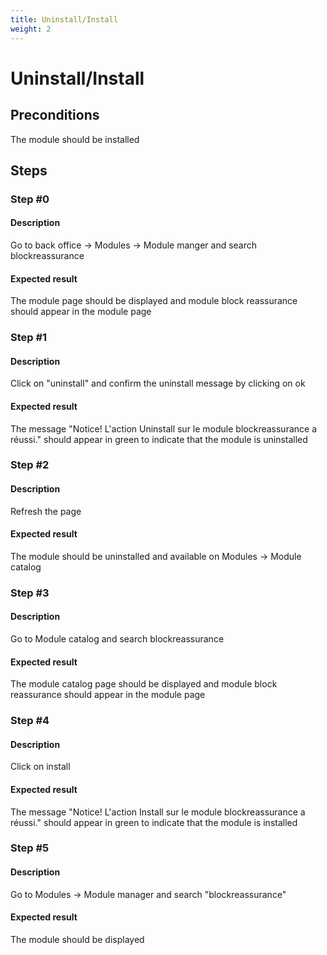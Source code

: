 ```yaml
---
title: Uninstall/Install
weight: 2
---
```


# Uninstall/Install

## Preconditions

The module should be installed
## Steps
### Step #0
#### Description
Go to back office -> Modules -> Module manger and search blockreassurance



#### Expected result
The module page should be displayed and module block reassurance should appear in the module page
### Step #1
#### Description
Click on "uninstall" and confirm the uninstall message by clicking on ok
#### Expected result
The message "Notice!
L'action Uninstall sur le module blockreassurance a réussi." should appear in green to indicate that the module is uninstalled
### Step #2
#### Description
Refresh the page
#### Expected result
The module should be uninstalled and available on Modules -> Module catalog
### Step #3
#### Description
Go to Module catalog and search blockreassurance


#### Expected result
The module catalog page should be displayed and module block reassurance should appear in the module page
### Step #4
#### Description
Click on install
#### Expected result
The message "Notice!
L'action Install sur le module blockreassurance a réussi." should appear in green to indicate that the module is installed
### Step #5
#### Description
Go to Modules -> Module manager and search "blockreassurance"
#### Expected result
The module should be displayed
